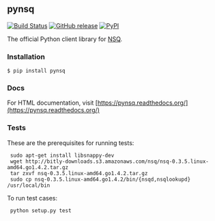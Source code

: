 ## pynsq

[![Build Status](https://secure.travis-ci.org/nsqio/pynsq.svg)](http://travis-ci.org/nsqio/pynsq) [![GitHub release](https://img.shields.io/github/release/nsqio/pynsq.svg)](https://github.com/nsqio/pynsq/releases/latest) [![PyPI](https://img.shields.io/pypi/v/pynsq.svg)](https://pypi.python.org/pypi/pynsq)

The official Python client library for [NSQ][nsq].

### Installation

    $ pip install pynsq

### Docs

For HTML documentation, visit [https://pynsq.readthedocs.org/](https://pynsq.readthedocs.org/)

### Tests

These are the prerequisites for running tests:

     sudo apt-get install libsnappy-dev
     wget http://bitly-downloads.s3.amazonaws.com/nsq/nsq-0.3.5.linux-amd64.go1.4.2.tar.gz
     tar zxvf nsq-0.3.5.linux-amd64.go1.4.2.tar.gz
     sudo cp nsq-0.3.5.linux-amd64.go1.4.2/bin/{nsqd,nsqlookupd} /usr/local/bin

To run test cases:

     python setup.py test

[nsq]: https://github.com/nsqio/nsq
